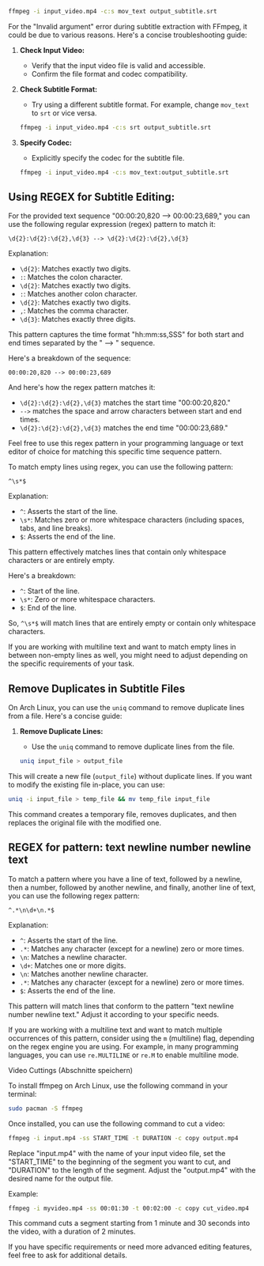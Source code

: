 ```sh
ffmpeg -i input_video.mp4 -c:s mov_text output_subtitle.srt
```


For the "Invalid argument" error during subtitle extraction with FFmpeg, it could be due to various reasons. Here's a concise troubleshooting guide:

1. **Check Input Video:**
   - Verify that the input video file is valid and accessible.
   - Confirm the file format and codec compatibility.

2. **Check Subtitle Format:**
   - Try using a different subtitle format. For example, change `mov_text` to `srt` or vice versa.

   ```bash
   ffmpeg -i input_video.mp4 -c:s srt output_subtitle.srt
   ```

3. **Specify Codec:**
   - Explicitly specify the codec for the subtitle file.

   ```bash
   ffmpeg -i input_video.mp4 -c:s mov_text:output_subtitle.srt
   ```

## Using REGEX for Subtitle Editing:
For the provided text sequence "00:00:20,820 --> 00:00:23,689," you can use the following regular expression (regex) pattern to match it:

```regex
\d{2}:\d{2}:\d{2},\d{3} --> \d{2}:\d{2}:\d{2},\d{3}
```

Explanation:

- `\d{2}`: Matches exactly two digits.
- `:`: Matches the colon character.
- `\d{2}`: Matches exactly two digits.
- `:`: Matches another colon character.
- `\d{2}`: Matches exactly two digits.
- `,`: Matches the comma character.
- `\d{3}`: Matches exactly three digits.

This pattern captures the time format "hh:mm:ss,SSS" for both start and end times separated by the " --> " sequence.

Here's a breakdown of the sequence:

```
00:00:20,820 --> 00:00:23,689
```

And here's how the regex pattern matches it:

- `\d{2}:\d{2}:\d{2},\d{3}` matches the start time "00:00:20,820."
- ` --> ` matches the space and arrow characters between start and end times.
- `\d{2}:\d{2}:\d{2},\d{3}` matches the end time "00:00:23,689."

Feel free to use this regex pattern in your programming language or text editor of choice for matching this specific time sequence pattern.

To match empty lines using regex, you can use the following pattern:

```regex
^\s*$
```

Explanation:

- `^`: Asserts the start of the line.
- `\s*`: Matches zero or more whitespace characters (including spaces, tabs, and line breaks).
- `$`: Asserts the end of the line.

This pattern effectively matches lines that contain only whitespace characters or are entirely empty.

Here's a breakdown:

- `^`: Start of the line.
- `\s*`: Zero or more whitespace characters.
- `$`: End of the line.

So, `^\s*$` will match lines that are entirely empty or contain only whitespace characters.

If you are working with multiline text and want to match empty lines in between non-empty lines as well, you might need to adjust depending on the specific requirements of your task.

## Remove Duplicates in Subtitle Files
On Arch Linux, you can use the `uniq` command to remove duplicate lines from a file. Here's a concise guide:

1. **Remove Duplicate Lines:**
   - Use the `uniq` command to remove duplicate lines from the file.

   ```bash
   uniq input_file > output_file
   ```

This will create a new file (`output_file`) without duplicate lines. If you want to modify the existing file in-place, you can use:

```bash
uniq -i input_file > temp_file && mv temp_file input_file
```

This command creates a temporary file, removes duplicates, and then replaces the original file with the modified one.

## REGEX for pattern: text newline number newline text

To match a pattern where you have a line of text, followed by a newline, then a number, followed by another newline, and finally, another line of text, you can use the following regex pattern:

```regex
^.*\n\d+\n.*$
```

Explanation:

- `^`: Asserts the start of the line.
- `.*`: Matches any character (except for a newline) zero or more times.
- `\n`: Matches a newline character.
- `\d+`: Matches one or more digits.
- `\n`: Matches another newline character.
- `.*`: Matches any character (except for a newline) zero or more times.
- `$`: Asserts the end of the line.

This pattern will match lines that conform to the pattern "text newline number newline text." Adjust it according to your specific needs.

If you are working with a multiline text and want to match multiple occurrences of this pattern, consider using the `m` (multiline) flag, depending on the regex engine you are using. For example, in many programming languages, you can use `re.MULTILINE` or `re.M` to enable multiline mode.

Video Cuttings (Abschnitte speichern)

To install ffmpeg on Arch Linux, use the following command in your terminal:

```bash
sudo pacman -S ffmpeg
```

Once installed, you can use the following command to cut a video:

```bash
ffmpeg -i input.mp4 -ss START_TIME -t DURATION -c copy output.mp4
```

Replace "input.mp4" with the name of your input video file, set the "START_TIME" to the beginning of the segment you want to cut, and "DURATION" to the length of the segment. Adjust the "output.mp4" with the desired name for the output file.

Example:

```bash
ffmpeg -i myvideo.mp4 -ss 00:01:30 -t 00:02:00 -c copy cut_video.mp4
```

This command cuts a segment starting from 1 minute and 30 seconds into the video, with a duration of 2 minutes.

If you have specific requirements or need more advanced editing features, feel free to ask for additional details.